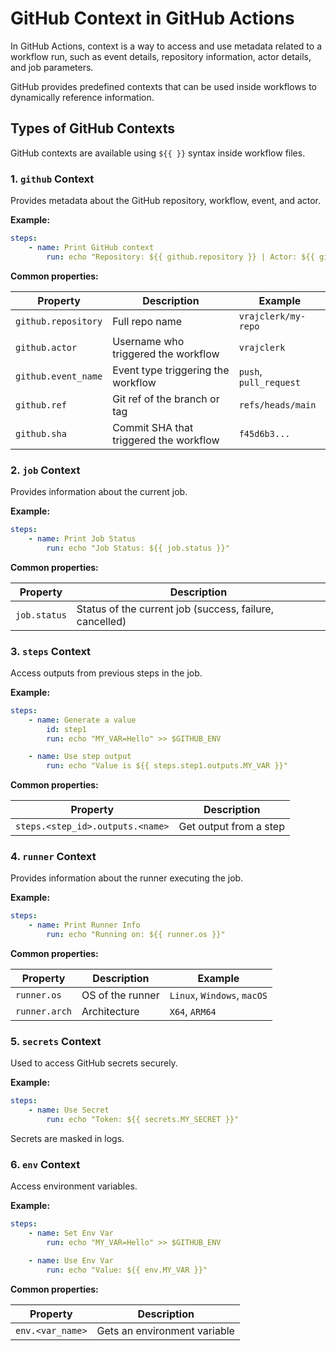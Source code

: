 # GitHub Context in GitHub Actions

In GitHub Actions, context is a way to access and use metadata related to a workflow run, such as event details, repository information, actor details, and job parameters.

GitHub provides predefined contexts that can be used inside workflows to dynamically reference information.

## Types of GitHub Contexts

GitHub contexts are available using `${{ }}` syntax inside workflow files.

### 1. `github` Context

Provides metadata about the GitHub repository, workflow, event, and actor.

**Example:**

```yaml
steps:
    - name: Print GitHub context
        run: echo "Repository: ${{ github.repository }} | Actor: ${{ github.actor }}"
```

**Common properties:**

| Property           | Description                               | Example                  |
|--------------------|-------------------------------------------|--------------------------|
| `github.repository`| Full repo name                            | `vrajclerk/my-repo`      |
| `github.actor`     | Username who triggered the workflow       | `vrajclerk`              |
| `github.event_name`| Event type triggering the workflow        | `push`, `pull_request`   |
| `github.ref`       | Git ref of the branch or tag              | `refs/heads/main`        |
| `github.sha`       | Commit SHA that triggered the workflow    | `f45d6b3...`             |

### 2. `job` Context

Provides information about the current job.

**Example:**

```yaml
steps:
    - name: Print Job Status
        run: echo "Job Status: ${{ job.status }}"
```

**Common properties:**

| Property    | Description                          |
|-------------|--------------------------------------|
| `job.status`| Status of the current job (success, failure, cancelled) |

### 3. `steps` Context

Access outputs from previous steps in the job.

**Example:**

```yaml
steps:
    - name: Generate a value
        id: step1
        run: echo "MY_VAR=Hello" >> $GITHUB_ENV

    - name: Use step output
        run: echo "Value is ${{ steps.step1.outputs.MY_VAR }}"
```

**Common properties:**

| Property                          | Description               |
|-----------------------------------|---------------------------|
| `steps.<step_id>.outputs.<name>`  | Get output from a step    |

### 4. `runner` Context

Provides information about the runner executing the job.

**Example:**

```yaml
steps:
    - name: Print Runner Info
        run: echo "Running on: ${{ runner.os }}"
```

**Common properties:**

| Property     | Description           | Example         |
|--------------|-----------------------|-----------------|
| `runner.os`  | OS of the runner      | `Linux`, `Windows`, `macOS` |
| `runner.arch`| Architecture          | `X64`, `ARM64`  |

### 5. `secrets` Context

Used to access GitHub secrets securely.

**Example:**

```yaml
steps:
    - name: Use Secret
        run: echo "Token: ${{ secrets.MY_SECRET }}"
```

Secrets are masked in logs.

### 6. `env` Context

Access environment variables.

**Example:**

```yaml
steps:
    - name: Set Env Var
        run: echo "MY_VAR=Hello" >> $GITHUB_ENV

    - name: Use Env Var
        run: echo "Value: ${{ env.MY_VAR }}"
```

**Common properties:**

| Property       | Description                  |
|----------------|------------------------------|
| `env.<var_name>`| Gets an environment variable |
